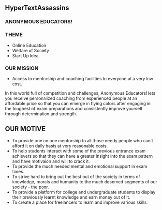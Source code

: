 ## HyperTextAssassins

### ANONYMOUS EDUCATORS!

### THEME
- Online Education
- Welfare of Society
- Start Up Idea                                  

### OUR MISSION
- Access to mentorship and coaching facilities to everyone at a very low cost.

In this world full of competition and challenges, Anonymous Educators! lets you receive personalized coaching from experienced people at an affordable price so that you can emerge in flying colors after engaging in the toughest of exam preparations and consistently improve yourself through determination and strength. 

## OUR MOTIVE                               
- To provide one on one mentorship to all those needy people who can't afford it on daily basis at very reasonable costs.
- To help students interact with some of the previous entrance exam achievers so that they can have a greater insight into the exam pattern and have motivaion and will to crack it.
- To provide the much needed mental and emotional support in exam times.
- To strive hard to bring out the best out of the society in terms of knowledge, morals and humanity to the much deserved segments of our society - the poor.
- To provide a platform for college and undergraduate students to display their previously learnt knowledge and earn money out of it.
- To create a place for freelancers to learn and improve various skills.
